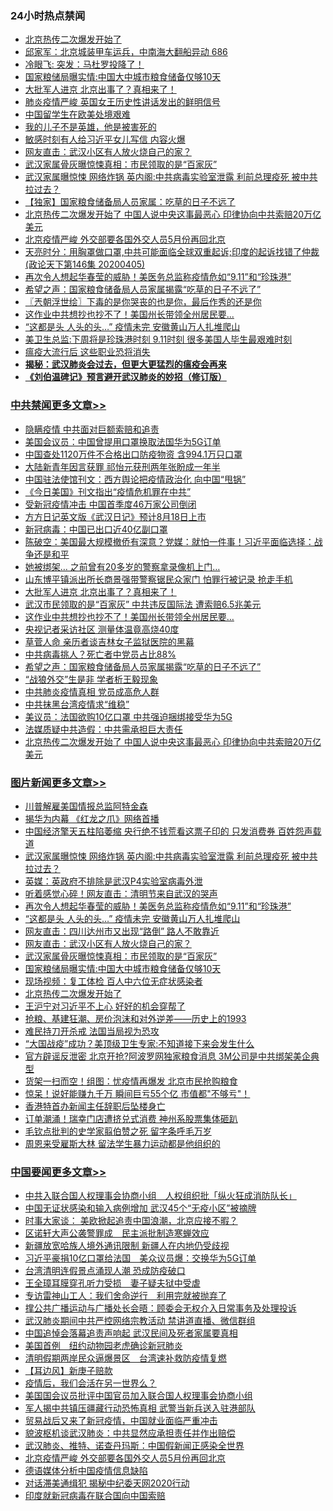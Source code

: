<div class="catlist">
<h3>24小时热点禁闻</h3>
<ul>
<li><a href="https://github.com/fqnews/bnews/blob/master/topimagenews/20200405/1307149.md">北京热传二次爆发开始了</a></li>
<li><a href="https://github.com/fqnews/bnews/blob/master/bannedvideo/20200405/1307151.md">邱家军：北京城装甲车运兵，中南海大翻船异动 686 </a></li>
<li><a href="https://github.com/fqnews/bnews/blob/master/baitai/20200406/1307249.md">冷眼飞: 突发：马杜罗投降了！</a></li>
<li><a href="https://github.com/fqnews/bnews/blob/master/topimagenews/20200406/1307227.md">国家粮储局曝实情:中国大中城市粮食储备仅够10天</a></li>
<li><a href="https://github.com/fqnews/bnews/blob/master/cbnews/20200406/1307498.md">大批军人进京 北京出事了？真相来了！</a></li>
<li><a href="https://github.com/fqnews/bnews/blob/master/cbnews/20200405/1307143.md">肺炎疫情严峻 英国女王历史性讲话发出的鲜明信号</a></li>
<li><a href="https://github.com/fqnews/bnews/blob/master/ssgc/20200406/1307194.md">中国留学生在欧美处境艰难</a></li>
<li><a href="https://github.com/fqnews/bnews/blob/master/ssgc/20200406/1307203.md">我的儿子不是英雄，他是被害死的</a></li>
<li><a href="https://github.com/fqnews/bnews/blob/master/cnnews/20200406/1307388.md">敏感时刻有人给习近平女儿写信 内容火爆</a></li>
<li><a href="https://github.com/fqnews/bnews/blob/master/topimagenews/20200406/1307229.md">网友直击：武汉小区有人放火烧自己的家？</a></li>
<li><a href="https://github.com/fqnews/bnews/blob/master/topimagenews/20200406/1307228.md">武汉家属骨灰曝惊悚真相：市民领取的是“百家灰”</a></li>
<li><a href="https://github.com/fqnews/bnews/blob/master/topimagenews/20200406/1307517.md">武汉家属曝惊悚 网络炸锅 英内阁:中共病毒实验室泄露 利前总理疫死 被中共拉过去？</a></li>
<li><a href="https://github.com/fqnews/bnews/blob/master/comments/20200406/1307323.md">【独家】国家粮食储备局人员家属：吃草的日子不远了</a></li>
<li><a href="https://github.com/fqnews/bnews/blob/master/cbnews/20200406/1307433.md">北京热传二次爆发开始了 中国人说中央这事最恶心 印律协向中共索赔20万亿美元</a></li>
<li><a href="https://github.com/fqnews/bnews/blob/master/headline/20200406/1307171.md">北京疫情严峻 外交部要各国外交人员5月份再回北京</a></li>
<li><a href="https://github.com/fqnews/bnews/blob/master/cbnews/20200406/1307213.md">天亮时分：用胸罩做口罩,中共可能面临全球双重起诉;印度的起诉找错了仲裁(政论天下第146集 20200405) </a></li>
<li><a href="https://github.com/fqnews/bnews/blob/master/topimagenews/20200406/1307321.md">再次令人想起华春莹的威胁！美医务总监称疫情危如“9.11”和“珍珠港”</a></li>
<li><a href="https://github.com/fqnews/bnews/blob/master/cbnews/20200406/1307465.md">希望之声：国家粮食储备局人员家属揭露“吃草的日子不远了”</a></li>
<li><a href="https://github.com/fqnews/bnews/blob/master/ssgc/20200406/1307185.md">〖兲朝浮世绘〗下毒的是你哭丧的也是你，最后作秀的还是你</a></li>
<li><a href="https://github.com/fqnews/bnews/blob/master/cbnews/20200406/1307486.md">这作业中共想抄也抄不了！美国州长带领全州居民要...</a></li>
<li><a href="https://github.com/fqnews/bnews/blob/master/topimagenews/20200406/1307320.md">“这都是头 人头的头…” 疫情未完 安徽黄山万人扎堆爬山</a></li>
<li><a href="https://github.com/fqnews/bnews/blob/master/worldnews/usa/20200406/1307183.md">美卫生总监:下周将是珍珠港时刻 9.11时刻 很多美国人毕生最艰难时刻</a></li>
<li><a href="https://github.com/fqnews/bnews/blob/master/cnnews/20200406/1307395.md">瘟疫大流行后 这些职业恐将消失</a></li>
<li><b><a href="https://github.com/fqnews/bnews/blob/master/comments/20200211/1275071.md" target="_blank">揭秘：武汉肺炎会过去，但更大更猛烈的瘟疫会再来</a></b></li>
<li><b><a href="https://github.com/fqnews/bnews/blob/master/comments/20200207/1272816.md" target="_blank">《刘伯温碑记》预言避开武汉肺炎的妙招（修订版）</a></b></li>
</ul>
</div>

<div class="catlist">
<h3><a href="https://github.com/fqnews/bnews/blob/master/cbnews/" target="_blank">中共禁闻</a><span><a href="https://github.com/fqnews/bnews/blob/master/cbnews/" target="_blank" rel="nofollow">更多文章>></a></span></h3>
<ul>
<li><a href="https://github.com/fqnews/bnews/blob/master/cbnews/20200406/1307638.md" target="_blank">隐瞒疫情 中共面对巨额索赔和追责</a></li>
<li><a href="https://github.com/fqnews/bnews/blob/master/cbnews/20200406/1307656.md" target="_blank">美国会议员：中国曾提用口罩换取法国华为5G订单</a></li>
<li><a href="https://github.com/fqnews/bnews/blob/master/cbnews/20200406/1307650.md" target="_blank">中国查处1120万件不合格出口防疫物资 含994.1万只口罩</a></li>
<li><a href="https://github.com/fqnews/bnews/blob/master/cbnews/20200406/1307642.md" target="_blank">大陆新青年因言获罪 祁怡元获刑两年张盼成一年半</a></li>
<li><a href="https://github.com/fqnews/bnews/blob/master/cbnews/20200406/1307639.md" target="_blank">中国驻法使馆刊文：西方舆论把疫情政治化 向中国“甩锅”</a></li>
<li><a href="https://github.com/fqnews/bnews/blob/master/cbnews/20200406/1307588.md" target="_blank">《今日美国》刊文指出“疫情危机罪在中共”</a></li>
<li><a href="https://github.com/fqnews/bnews/blob/master/cbnews/20200406/1307585.md" target="_blank">受新冠疫情冲击 中国首季度46万家公司倒闭</a></li>
<li><a href="https://github.com/fqnews/bnews/blob/master/cbnews/20200406/1307576.md" target="_blank">方方日记英文版《武汉日记》预计8月18日上市</a></li>
<li><a href="https://github.com/fqnews/bnews/blob/master/cbnews/20200406/1307557.md" target="_blank">新冠病毒：中国已出口近40亿副口罩</a></li>
<li><a href="https://github.com/fqnews/bnews/blob/master/cbnews/20200406/1307556.md" target="_blank">陈破空：美国最大规模撤侨有深意？党媒：就怕一件事！习近平面临选择：战争还是和平</a></li>
<li><a href="https://github.com/fqnews/bnews/blob/master/cbnews/20200406/1307538.md" target="_blank">她被绑架… 之前曾有20多岁的警察拿录像机上门…</a></li>
<li><a href="https://github.com/fqnews/bnews/blob/master/cbnews/20200406/1307518.md" target="_blank">山东博平镇派出所长商景强带警察锯民众家门 怕罪行被记录 抢走手机</a></li>
<li><a href="https://github.com/fqnews/bnews/blob/master/cbnews/20200406/1307498.md" target="_blank">大批军人进京 北京出事了？真相来了！</a></li>
<li><a href="https://github.com/fqnews/bnews/blob/master/cbnews/20200406/1307497.md" target="_blank">武汉市民领取的是“百家灰” 中共违反国际法 遭索赔6.5兆美元</a></li>
<li><a href="https://github.com/fqnews/bnews/blob/master/cbnews/20200406/1307486.md" target="_blank">这作业中共想抄也抄不了！美国州长带领全州居民要&#8230;</a></li>
<li><a href="https://github.com/fqnews/bnews/blob/master/cbnews/20200406/1307485.md" target="_blank">央视记者采访社区 测量体温竟高烧40度</a></li>
<li><a href="https://github.com/fqnews/bnews/blob/master/cbnews/20200406/1307473.md" target="_blank">草菅人命 亲历者谈吉林女子监狱医院的黑幕</a></li>
<li><a href="https://github.com/fqnews/bnews/blob/master/cbnews/20200406/1307472.md" target="_blank">中共病毒挑人？死亡者中党员占比88%</a></li>
<li><a href="https://github.com/fqnews/bnews/blob/master/cbnews/20200406/1307465.md" target="_blank">希望之声：国家粮食储备局人员家属揭露“吃草的日子不远了”</a></li>
<li><a href="https://github.com/fqnews/bnews/blob/master/cbnews/20200406/1307438.md" target="_blank">“战狼外交”生是非 学者析王毅现象</a></li>
<li><a href="https://github.com/fqnews/bnews/blob/master/cbnews/20200406/1307437.md" target="_blank">中共肺炎疫情真相 党员成高危人群</a></li>
<li><a href="https://github.com/fqnews/bnews/blob/master/cbnews/20200406/1307436.md" target="_blank">中共抹黑台湾疫情求“维稳”</a></li>
<li><a href="https://github.com/fqnews/bnews/blob/master/cbnews/20200406/1307435.md" target="_blank">美议员：法国欲购10亿口罩 中共强迫捆绑接受华为5G</a></li>
<li><a href="https://github.com/fqnews/bnews/blob/master/cbnews/20200406/1307434.md" target="_blank">法媒质疑中共造假：中共需承担巨大责任</a></li>
<li><a href="https://github.com/fqnews/bnews/blob/master/cbnews/20200406/1307433.md" target="_blank">北京热传二次爆发开始了 中国人说中央这事最恶心 印律协向中共索赔20万亿美元</a></li>

</ul>
</div>
<div class="catlist">
<h3><a href="https://github.com/fqnews/bnews/blob/master/topimagenews/" target="_blank">图片新闻</a><span><a href="https://github.com/fqnews/bnews/blob/master/topimagenews/" target="_blank" rel="nofollow">更多文章>></a></span></h3>
<ul>
<li><a href="https://github.com/fqnews/bnews/blob/master/topimagenews/20200406/1307607.md" target="_blank">川普解雇美国情报总监阿特金森</a></li>
<li><a href="https://github.com/fqnews/bnews/blob/master/topimagenews/20200406/1307605.md" target="_blank">揭华为内幕 《红龙之爪》网络首播</a></li>
<li><a href="https://github.com/fqnews/bnews/blob/master/topimagenews/20200406/1307567.md" target="_blank">中国经济擎天五柱陷萎缩 央行绝不钱荒看这票子印的 只发消费券 百姓怨声载道</a></li>
<li><a href="https://github.com/fqnews/bnews/blob/master/topimagenews/20200406/1307517.md" target="_blank">武汉家属曝惊悚 网络炸锅 英内阁:中共病毒实验室泄露 利前总理疫死 被中共拉过去？</a></li>
<li><a href="https://github.com/fqnews/bnews/blob/master/topimagenews/20200406/1307460.md" target="_blank">英媒：英政府不排除是武汉P4实验室病毒外泄</a></li>
<li><a href="https://github.com/fqnews/bnews/blob/master/topimagenews/20200406/1307333.md" target="_blank">听着感觉心碎！网友直击：清明节来自武汉的哭声</a></li>
<li><a href="https://github.com/fqnews/bnews/blob/master/topimagenews/20200406/1307321.md" target="_blank">再次令人想起华春莹的威胁！美医务总监称疫情危如“9.11”和“珍珠港”</a></li>
<li><a href="https://github.com/fqnews/bnews/blob/master/topimagenews/20200406/1307320.md" target="_blank">“这都是头 人头的头…” 疫情未完 安徽黄山万人扎堆爬山</a></li>
<li><a href="https://github.com/fqnews/bnews/blob/master/topimagenews/20200406/1307319.md" target="_blank">网友直击：四川达州市又出现“路倒” 路人不敢靠近</a></li>
<li><a href="https://github.com/fqnews/bnews/blob/master/topimagenews/20200406/1307229.md" target="_blank">网友直击：武汉小区有人放火烧自己的家？</a></li>
<li><a href="https://github.com/fqnews/bnews/blob/master/topimagenews/20200406/1307228.md" target="_blank">武汉家属骨灰曝惊悚真相：市民领取的是“百家灰”</a></li>
<li><a href="https://github.com/fqnews/bnews/blob/master/topimagenews/20200406/1307227.md" target="_blank">国家粮储局曝实情:中国大中城市粮食储备仅够10天</a></li>
<li><a href="https://github.com/fqnews/bnews/blob/master/topimagenews/20200406/1307226.md" target="_blank">现场视频：复工体检 百人中六位无症状感染者</a></li>
<li><a href="https://github.com/fqnews/bnews/blob/master/topimagenews/20200405/1307149.md" target="_blank">北京热传二次爆发开始了</a></li>
<li><a href="https://github.com/fqnews/bnews/blob/master/topimagenews/20200405/1307123.md" target="_blank">王沪宁对习近平不上心 好好的机会穿帮了</a></li>
<li><a href="https://github.com/fqnews/bnews/blob/master/topimagenews/20200405/1307086.md" target="_blank">抢粮、基建狂潮、房价泡沫和对外逆差——历史上的1993</a></li>
<li><a href="https://github.com/fqnews/bnews/blob/master/topimagenews/20200405/1307083.md" target="_blank">难民持刀开杀戒 法国当局视为恐攻</a></li>
<li><a href="https://github.com/fqnews/bnews/blob/master/topimagenews/20200405/1307082.md" target="_blank">“大国战疫”成功？美顶级卫生专家:不知道接下来会发生什么</a></li>
<li><a href="https://github.com/fqnews/bnews/blob/master/topimagenews/20200405/1307060.md" target="_blank">官方辟谣反泄密 北京开抢?阿波罗网独家粮食消息 3M公司是中共绑架美企典型</a></li>
<li><a href="https://github.com/fqnews/bnews/blob/master/topimagenews/20200405/1307033.md" target="_blank">货架一扫而空！组图：忧疫情再爆发 北京市民抢购粮食</a></li>
<li><a href="https://github.com/fqnews/bnews/blob/master/topimagenews/20200405/1307032.md" target="_blank">惊呆！说好能赚九千万 瞬间巨亏55个亿 市值都&quot;不够亏&quot;！</a></li>
<li><a href="https://github.com/fqnews/bnews/blob/master/topimagenews/20200405/1307031.md" target="_blank">香港特首办新闻主任辞职后坠楼身亡</a></li>
<li><a href="https://github.com/fqnews/bnews/blob/master/topimagenews/20200405/1307015.md" target="_blank">订单潮涌！瑞幸门店遭挤兑式消费 神州系股票集体砸趴</a></li>
<li><a href="https://github.com/fqnews/bnews/blob/master/topimagenews/20200405/1307014.md" target="_blank">毛钦点批判的史学家翦伯赞之死 留字条呼毛万岁</a></li>
<li><a href="https://github.com/fqnews/bnews/blob/master/topimagenews/20200405/1307013.md" target="_blank">周恩来受雇斯大林 留法学生暴力运动都是他组织的</a></li>

</ul>
</div>
<div class="catlist">
<h3><a href="https://github.com/fqnews/bnews/blob/master/headline/" target="_blank">中国要闻</a><span><a href="https://github.com/fqnews/bnews/blob/master/headline/" target="_blank" rel="nofollow">更多文章>></a></span></h3>
<ul>
<li><a href="https://github.com/fqnews/bnews/blob/master/headline/20200406/1307651.md" target="_blank">中共入联合国人权理事会协商小组　人权组织批「纵火狂成消防队长」</a></li>
<li><a href="https://github.com/fqnews/bnews/blob/master/headline/20200406/1307625.md" target="_blank">中国无证状感染和输入病例增加 武汉45个“无疫小区”被摘牌</a></li>
<li><a href="https://github.com/fqnews/bnews/blob/master/headline/20200406/1307624.md" target="_blank">时事大家谈： 美欧掀起追责中国浪潮，北京应接不暇？</a></li>
<li><a href="https://github.com/fqnews/bnews/blob/master/headline/20200406/1307623.md" target="_blank">区诺轩大声公袭警罪成　民主派批制造寒蝉效应</a></li>
<li><a href="https://github.com/fqnews/bnews/blob/master/headline/20200406/1307608.md" target="_blank">新疆放宽哈族人境外通讯限制  新疆人在内地仍受歧视</a></li>
<li><a href="https://github.com/fqnews/bnews/blob/master/headline/20200406/1307586.md" target="_blank">习近平豪捐10亿口罩给法国　美众议员爆：交换华为5G订单</a></li>
<li><a href="https://github.com/fqnews/bnews/blob/master/headline/20200406/1307578.md" target="_blank">台湾清明连假景点涌现人潮 恐成防疫破口</a></li>
<li><a href="https://github.com/fqnews/bnews/blob/master/headline/20200406/1307574.md" target="_blank">王全璋耳膜穿孔听力受损　妻子疑夫狱中受虐</a></li>
<li><a href="https://github.com/fqnews/bnews/blob/master/headline/20200406/1307573.md" target="_blank">专访雷神山工人：我们舍命逆行　利用完就被抛弃了</a></li>
<li><a href="https://github.com/fqnews/bnews/blob/master/headline/20200406/1307570.md" target="_blank">撑公共广播运动与广播处长会晤：顾委会无权介入日常事务及处理投诉</a></li>
<li><a href="https://github.com/fqnews/bnews/blob/master/headline/20200406/1307562.md" target="_blank">武汉肺炎期间中共严控网络宗教活动 禁讲道直播、微信群组</a></li>
<li><a href="https://github.com/fqnews/bnews/blob/master/headline/20200406/1307559.md" target="_blank">中国追悼会落幕追责声响起  武汉民间及死者家属要真相</a></li>
<li><a href="https://github.com/fqnews/bnews/blob/master/headline/20200406/1307555.md" target="_blank">美国首例　纽约动物园老虎确诊新冠肺炎</a></li>
<li><a href="https://github.com/fqnews/bnews/blob/master/headline/20200406/1307554.md" target="_blank">清明假期两岸民众逼爆景区　台湾速补救防疫情复燃</a></li>
<li><a href="https://github.com/fqnews/bnews/blob/master/headline/20200406/1307539.md" target="_blank">【耳边风】新庚子赔款</a></li>
<li><a href="https://github.com/fqnews/bnews/blob/master/headline/20200406/1307522.md" target="_blank">疫情后，我们会活在另一世界么？</a></li>
<li><a href="https://github.com/fqnews/bnews/blob/master/headline/20200406/1307458.md" target="_blank">美国国会议员批评中国官员加入联合国人权理事会协商小组</a></li>
<li><a href="https://github.com/fqnews/bnews/blob/master/headline/20200406/1307455.md" target="_blank">军人揭中共镇压疆藏行动恐怖真相 武警当新兵送入驻港部队</a></li>
<li><a href="https://github.com/fqnews/bnews/blob/master/headline/20200406/1307317.md" target="_blank">贸易战后又来了新冠疫情，中国就业面临严重冲击</a></li>
<li><a href="https://github.com/fqnews/bnews/blob/master/headline/20200406/1307225.md" target="_blank">貌波枢机谈武汉肺炎：中共显然应承担责任并作出赔偿</a></li>
<li><a href="https://github.com/fqnews/bnews/blob/master/headline/20200406/1307224.md" target="_blank">武汉肺炎、推特、诺查丹玛斯：中国假新闻正感染全世界</a></li>
<li><a href="https://github.com/fqnews/bnews/blob/master/headline/20200406/1307171.md" target="_blank">北京疫情严峻 外交部要各国外交人员5月份再回北京</a></li>
<li><a href="https://github.com/fqnews/bnews/blob/master/headline/20200406/1307170.md" target="_blank">德语媒体分析中国疫情信息缺陷</a></li>
<li><a href="https://github.com/fqnews/bnews/blob/master/headline/20200406/1307168.md" target="_blank">对话滞美通缉犯   揭秘中纪委天网2020行动</a></li>
<li><a href="https://github.com/fqnews/bnews/blob/master/headline/20200405/1307155.md" target="_blank">印度就新冠病毒在联合国向中国索赔</a></li>

</ul>
</div>